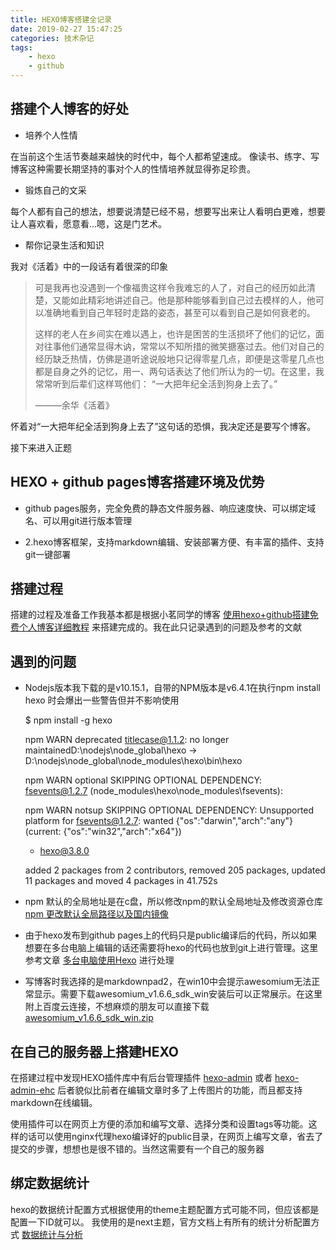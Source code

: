 ```yaml
---
title: HEXO博客搭建全记录
date: 2019-02-27 15:47:25
categories: 技术杂记
tags:
	- hexo
	- github
---
```



## 搭建个人博客的好处

* 培养个人性情

在当前这个生活节奏越来越快的时代中，每个人都希望速成。 像读书、练字、写博客这种需要长期坚持的事对个人的性情培养就显得弥足珍贵。

* 锻炼自己的文采

每个人都有自己的想法，想要说清楚已经不易，想要写出来让人看明白更难，想要让人喜欢看，愿意看...嗯，这是门艺术。

* 帮你记录生活和知识

我对《活着》中的一段话有着很深的印象

> 可是我再也没遇到一个像福贵这样令我难忘的人了，对自己的经历如此清楚，又能如此精彩地讲述自己。他是那种能够看到自己过去模样的人，他可以准确地看到自己年轻时走路的姿态，甚至可以看到自己是如何衰老的。
>
>这样的老人在乡间实在难以遇上，也许是困苦的生活损坏了他们的记忆，面对往事他们通常显得木讷，常常以不知所措的微笑搪塞过去。他们对自己的经历缺乏热情，仿佛是道听途说般地只记得零星几点，即便是这零星几点也都是自身之外的记忆，用一、两句话表达了他们所认为的一切。在这里，我常常听到后辈们这样骂他们： “一大把年纪全活到狗身上去了。” 
>
>———余华《活着》

怀着对“一大把年纪全活到狗身上去了”这句话的恐惧，我决定还是要写个博客。

<!--more-->

接下来进入正题


## HEXO + github pages博客搭建环境及优势

* github pages服务，完全免费的静态文件服务器、响应速度快、可以绑定域名、可以用git进行版本管理
 
* 2.hexo博客框架，支持markdown编辑、安装部署方便、有丰富的插件、支持git一键部署


## 搭建过程

搭建的过程及准备工作我基本都是根据小茗同学的博客 [使用hexo+github搭建免费个人博客详细教程](http://blog.haoji.me/build-blog-website-by-hexo-github.html?from=xa) 来搭建完成的。我在此只记录遇到的问题及参考的文献

## 遇到的问题

* Nodejs版本我下载的是v10.15.1，自带的NPM版本是v6.4.1在执行npm install hexo 时会爆出一些警告但并不影响使用




    $ npm install -g hexo
    
    npm WARN deprecated titlecase@1.1.2: no longer maintainedD:\nodejs\node_global\hexo -> D:\nodejs\node_global\node_modules\hexo\bin\hexo
    
    npm WARN optional SKIPPING OPTIONAL DEPENDENCY: fsevents@1.2.7 (node_modules\hexo\node_modules\fsevents):
    
    npm WARN notsup SKIPPING OPTIONAL DEPENDENCY: Unsupported platform for fsevents@1.2.7: wanted {"os":"darwin","arch":"any"} (current: {"os":"win32","arch":"x64"})
    
    + hexo@3.8.0
    
    added 2 packages from 2 contributors, removed 205 packages, updated 11 packages and moved 4 packages in 41.752s
    


    

* npm 默认的全局地址是在c盘，所以修改npm的默认全局地址及修改资源仓库 [npm 更改默认全局路径以及国内镜像](https://blog.csdn.net/chenhaifeng2016/article/details/64128095)

* 由于hexo发布到github pages上的代码只是public编译后的代码，所以如果想要在多台电脑上编辑的话还需要将hexo的代码也放到git上进行管理。这里参考文章 [多台电脑使用Hexo](https://www.jianshu.com/p/4bcf2848b3fc) 进行处理

* 写博客时我选择的是markdownpad2，在win10中会提示awesomium无法正常显示。需要下载awesomium_v1.6.6_sdk_win安装后可以正常展示。在这里附上百度云连接，不想麻烦的朋友可以直接下载 [awesomium_v1.6.6_sdk_win.zip](https://pan.baidu.com/s/1-fFxN4bWQlKnjYR9rVm1dg) 

## 在自己的服务器上搭建HEXO

在搭建过程中发现HEXO插件库中有后台管理插件 [hexo-admin](https://github.com/jaredly/hexo-admin) 或者 [hexo-admin-ehc](https://github.com/lwz7512/hexo-admin-ehc)
后者貌似比前者在编辑文章时多了上传图片的功能，而且都支持markdown在线编辑。

使用插件可以在网页上方便的添加和编写文章、选择分类和设置tags等功能。这样的话可以使用nginx代理hexo编译好的public目录，在网页上编写文章，省去了提交的步骤，想想也是很不错的。当然这需要有一个自己的服务器

## 绑定数据统计

hexo的数据统计配置方式根据使用的theme主题配置方式可能不同，但应该都是配置一下ID就可以。
我使用的是next主题，官方文档上有所有的统计分析配置方式 [数据统计与分析](http://theme-next.iissnan.com/third-party-services.html#analytics-system)